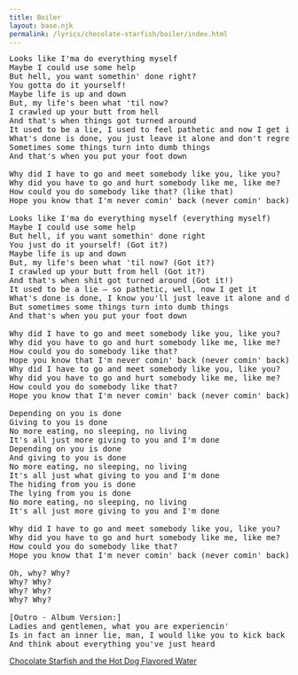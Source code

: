 ```yaml
---
title: Boiler
layout: base.njk
permalink: /lyrics/chocolate-starfish/boiler/index.html
---
```

<pre>
Looks like I'ma do everything myself
Maybe I could use some help
But hell, you want somethin' done right?
You gotta do it yourself!
Maybe life is up and down
But, my life's been what 'til now?
I crawled up your butt from hell
And that's when things got turned around
It used to be a lie, I used to feel pathetic and now I get it
What's done is done, you just leave it alone and don't regret it
Sometimes some things turn into dumb things
And that's when you put your foot down

Why did I have to go and meet somebody like you, like you?
Why did you have to go and hurt somebody like me, like me?
How could you do somebody like that? (like that)
Hope you know that I'm never comin' back (never comin' back)

Looks like I'ma do everything myself (everything myself)
Maybe I could use some help
But hell, if you want somethin' done right
You just do it yourself! (Got it?)
Maybe life is up and down
But, my life's been what 'til now? (Got it?)
I crawled up your butt from hell (Got it?)
And that's when shit got turned around (Got it!)
It used to be a lie – so pathetic, well, now I get it
What's done is done, I know you'll just leave it alone and don't regret it
But sometimes some things turn into dumb things
And that's when you put your foot down

Why did I have to go and meet somebody like you, like you?
Why did you have to go and hurt somebody like me, like me?
How could you do somebody like that?
Hope you know that I'm never comin' back (never comin' back)
Why did I have to go and meet somebody like you, like you?
Why did you have to go and hurt somebody like me, like me?
How could you do somebody like that?
Hope you know that I'm never comin' back (never comin' back)

Depending on you is done
Giving to you is done
No more eating, no sleeping, no living
It's all just more giving to you and I'm done
Depending on you is done
And giving to you is done
No more eating, no sleeping, no living
It's all just what giving to you and I'm done
The hiding from you is done
The lying from you is done
No more eating, no sleeping, no living
It's all just more giving to you and I'm done

Why did I have to go and meet somebody like you, like you?
Why did you have to go and hurt somebody like me, like me?
How could you do somebody like that?
Hope you know that I'm never comin' back (never comin' back)

Oh, why? Why?
Why? Why?
Why? Why?
Why? Why?

[Outro - Album Version:]
Ladies and gentlemen, what you are experiencin'
Is in fact an inner lie, man, I would like you to kick back
And think about everything you've just heard
</pre>

[Chocolate Starfish and the Hot Dog Flavored Water](/lyrics/chocolate-starfish/)
